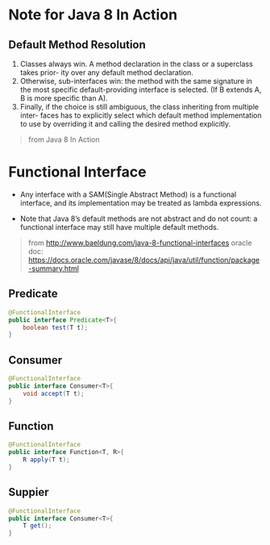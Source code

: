 # Note for Java 8 In Action

## Default Method Resolution

1. Classes always win. A method declaration in the class or a superclass takes prior- ity over any default method declaration.
2. Otherwise, sub-interfaces win: the method with the same signature in the most specific default-providing interface is selected. (If B extends A, B is more specific than A).
3. Finally, if the choice is still ambiguous, the class inheriting from multiple inter- faces has to explicitly select which default method implementation to use by overriding it and calling the desired method explicitly.

> from Java 8 In Action

# Functional Interface

* Any interface with a SAM(Single Abstract Method) is a functional interface, and its implementation may be treated as lambda expressions.

* Note that Java 8’s default methods are not abstract and do not count: a functional interface may still have multiple default methods. 

> from http://www.baeldung.com/java-8-functional-interfaces
> oracle doc: https://docs.oracle.com/javase/8/docs/api/java/util/function/package-summary.html

## Predicate

```java
@FunctionalInterface
public interface Predicate<T>{
    boolean test(T t);
}
```

## Consumer

```java
@FunctionalInterface
public interface Consumer<T>{
    void accept(T t);
}
```

## Function

```java
@FunctionalInterface
public interface Function<T, R>{
    R apply(T t);
}
```

## Suppier

```java
@FunctionalInterface
public interface Consumer<T>{
    T get();
}
```

